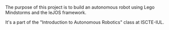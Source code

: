 The purpose of this project is to build an autonomous robot using Lego Mindstorms and the leJOS framework.

It's a part of the "Introduction to Autonomous Robotics" class at ISCTE-IUL.